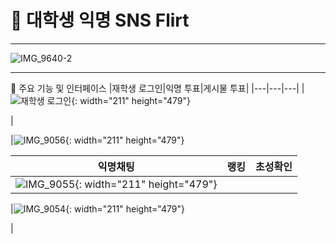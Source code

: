 # 🤝 대학생 익명 SNS Flirt
---
![IMG_9640-2](https://github.com/user-attachments/assets/6458d1fb-f296-4490-8e5e-732ed71f0732)

---
📱 주요 기능 및 인터페이스
|재학생 로그인|익명 투표|게시물 투표|
|---|---|---|
|![재학생 로그인](https://github.com/user-attachments/assets/7de9bbed-d667-4ea8-9635-61603347f25f){: width="211" height="479"}

|

|![IMG_9056](https://github.com/user-attachments/assets/3fbd81c6-ea31-4bec-91ab-131871a2ad97){: width="211" height="479"}

|익명채팅|랭킹|초성확인|
|---|---|---|
|![IMG_9055](https://github.com/user-attachments/assets/e72d61a0-5737-43d2-93ba-560b70683f80){: width="211" height="479"}

|![IMG_9054](https://github.com/user-attachments/assets/22bc5030-b0ab-4d3f-98cf-5dc76ebb847d){: width="211" height="479"}

|
